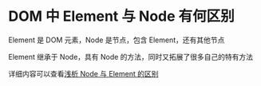 # DOM 中 Element 与 Node 有何区别

Element 是 DOM 元素，Node 是节点，包含 Element，还有其他节点

Element 继承于 Node，具有 Node 的方法，同时又拓展了很多自己的特有方法

详细内容可以查看[浅析 Node 与 Element 的区别](https://zhuanlan.zhihu.com/p/165422508)
